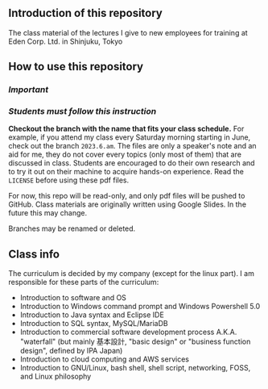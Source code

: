## Introduction of this repository

The class material of the lectures I give to new employees for training at Eden Corp. Ltd. in Shinjuku, Tokyo

## How to use this repository

### _**Important**_

### _Students must follow this instruction_

**Checkout the branch with the name that fits your class schedule.**
For example, if you attend my class every Saturday morning starting in June, check out the branch `2023.6.am`.
The files are only a speaker's note and an aid for me, they do not cover every topics (only most of them) that are discussed in class. Students are encouraged to do their own research and to try it out on their machine to acquire hands-on experience.
Read the `LICENSE` before using these pdf files.

For now, this repo will be read-only, and only pdf files will be pushed to GitHub. Class materials are originally written using Google Slides. In the future this may change.

Branches may be renamed or deleted.

## Class info

The curriculum is decided by my company (except for the linux part). I am responsible for these parts of the curriculum:

- Introduction to software and OS
- Introduction to Windows command prompt and Windows Powershell 5.0
- Introduction to Java syntax and Eclipse IDE
- Introduction to SQL syntax, MySQL/MariaDB
- Introduction to commercial software development process A.K.A. "waterfall" (but mainly 基本設計, "basic design" or "business function design", defined by IPA Japan)
- Introduction to cloud computing and AWS services
- Introduction to GNU/Linux, bash shell, shell script, networking, FOSS, and Linux philosophy
